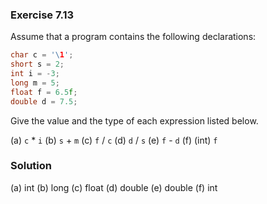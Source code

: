 ### Exercise 7.13

Assume that a program contains the following declarations:

```c
char c = '\1';
short s = 2;
int i = -3;
long m = 5;
float f = 6.5f;
double d = 7.5;
```

Give the value and the type of each expression listed below.

(a) `c` * `i` (b) `s` + `m` (c) `f` / `c` (d) `d` / `s` (e) `f` - `d` (f) (int) `f`

### Solution

(a) int (b) long (c) float (d) double (e) double (f) int